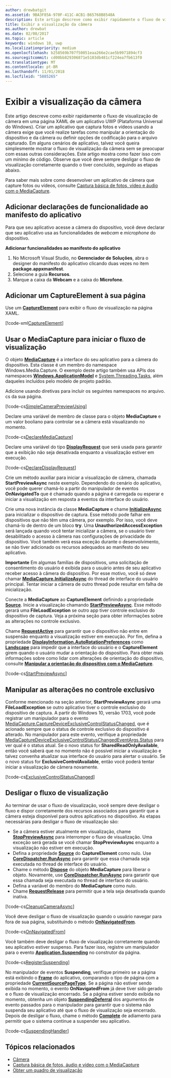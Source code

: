 ```yaml
---
author: drewbatgit
ms.assetid: 9BA3F85A-970F-411C-ACB1-B65768B8548A
description: Este artigo descreve como exibir rapidamente o fluxo de visualização de câmera em uma página XAML de um aplicativo UWP (Plataforma Universal do Windows).
title: Exibir a visualização da câmera
ms.author: drewbat
ms.date: 02/08/2017
ms.topic: article
keywords: windows 10, uwp
ms.localizationpriority: medium
ms.openlocfilehash: b258569b707f50051eaa266e2cae5b9971894cf3
ms.sourcegitcommit: cd00bb829306871e5103db481cf224ea7fb613f0
ms.translationtype: MT
ms.contentlocale: pt-BR
ms.lasthandoff: 11/01/2018
ms.locfileid: "5885265"
---
```

# <a name="display-the-camera-preview"></a>Exibir a visualização da câmera


Este artigo descreve como exibir rapidamente o fluxo de visualização de câmera em uma página XAML de um aplicativo UWP (Plataforma Universal do Windows). Criar um aplicativo que captura fotos e vídeos usando a câmera exige que você realize tarefas como manipular a orientação do dispositivo e da câmera ou definir opções de codificação para o arquivo capturado. Em alguns cenários de aplicativo, talvez você queira simplesmente mostrar o fluxo de visualização da câmera sem se preocupar com essas outras considerações. Este artigo mostra como fazer isso com um mínimo de código. Observe que você deve sempre desligar o fluxo de visualização corretamente quando o tiver concluído, seguindo as etapas abaixo.

Para saber mais sobre como desenvolver um aplicativo de câmera que capture fotos ou vídeos, consulte [Captura básica de fotos, vídeo e áudio com o MediaCapture](basic-photo-video-and-audio-capture-with-MediaCapture.md).

## <a name="add-capability-declarations-to-the-app-manifest"></a>Adicionar declarações de funcionalidade ao manifesto do aplicativo

Para que seu aplicativo acesse a câmera do dispositivo, você deve declarar que seu aplicativo usa as funcionalidades de *webcam* e *microphone* do dispositivo. 

**Adicionar funcionalidades ao manifesto do aplicativo**

1.  No Microsoft Visual Studio, no **Gerenciador de Soluções**, abra o designer do manifesto do aplicativo clicando duas vezes no item **package.appxmanifest**.
2.  Selecione a guia **Recursos**.
3.  Marque a caixa da **Webcam** e a caixa do **Microfone**.

## <a name="add-a-captureelement-to-your-page"></a>Adicionar um CaptureElement à sua página

Use um [**CaptureElement**](https://msdn.microsoft.com/library/windows/apps/br209278) para exibir o fluxo de visualização na página XAML.

[!code-xml[CaptureElement](./code/SimpleCameraPreview_Win10/cs/MainPage.xaml#SnippetCaptureElement)]



## <a name="use-mediacapture-to-start-the-preview-stream"></a>Usar o MediaCapture para iniciar o fluxo de visualização

O objeto [**MediaCapture**](https://msdn.microsoft.com/library/windows/apps/br241124) é a interface do seu aplicativo para a câmera do dispositivo. Esta classe é um membro do namespace Windows.Media.Capture. O exemplo deste artigo também usa APIs dos namespaces [**Windows.ApplicationModel**](https://msdn.microsoft.com/library/windows/apps/br224691) e [System.Threading.Tasks](https://msdn.microsoft.com/library/windows/apps/xaml/system.threading.tasks.aspx), além daqueles incluídos pelo modelo de projeto padrão.

Adicione usando diretivas para incluir os seguintes namespaces no arquivo. cs da sua página.

[!code-cs[SimpleCameraPreviewUsing](./code/SimpleCameraPreview_Win10/cs/MainPage.xaml.cs#SnippetSimpleCameraPreviewUsing)]

Declare uma variável de membro de classe para o objeto **MediaCapture** e um valor booliano para controlar se a câmera está visualizando no momento. 

[!code-cs[DeclareMediaCapture](./code/SimpleCameraPreview_Win10/cs/MainPage.xaml.cs#SnippetDeclareMediaCapture)]

Declare uma variável do tipo [**DisplayRequest**](https://msdn.microsoft.com/library/windows/apps/Windows.System.Display.DisplayRequest) que será usada para garantir que a exibição não seja desativada enquanto a visualização estiver em execução.

[!code-cs[DeclareDisplayRequest](./code/SimpleCameraPreview_Win10/cs/MainPage.xaml.cs#SnippetDeclareDisplayRequest)]

Crie um método auxiliar para iniciar a visualização de câmera, chamada **StartPreviewAsync** neste exemplo. Dependendo do cenário do aplicativo, você pode querer chamá-lo a partir do manipulador de eventos **OnNavigatedTo** que é chamado quando a página é carregada ou esperar e iniciar a visualização em resposta a eventos da interface do usuário.

Crie uma nova instância da classe **MediaCapture** e chame [**InitializeAsync**](https://msdn.microsoft.com/library/windows/apps/br226598) para inicializar o dispositivo de captura. Esse método pode falhar em dispositivos que não têm uma câmera, por exemplo. Por isso, você deve chamá-lo de dentro de um bloco **try**. Uma **UnauthorizedAccessException** será lançada quando você tentar inicializar a câmera, se o usuário tiver desabilitado o acesso à câmera nas configurações de privacidade do dispositivo. Você também verá essa exceção durante o desenvolvimento, se não tiver adicionado os recursos adequados ao manifesto do seu aplicativo.

**Importante** Em algumas famílias de dispositivos, uma solicitação de consentimento do usuário é exibida para o usuário antes de seu aplicativo receber acesso à câmera do dispositivo. Por esse motivo, você só deve chamar [**MediaCapture.InitializeAsync**](https://msdn.microsoft.com/library/windows/apps/br226598) do thread de interface do usuário principal. Tentar iniciar a câmera de outro thread pode resultar em falha de inicialização.

Conecte a **MediaCapture** ao **CaptureElement** definindo a propriedade [**Source**](https://msdn.microsoft.com/library/windows/apps/br209280). Inicie a visualização chamando [**StartPreviewAsync**](https://msdn.microsoft.com/library/windows/apps/br226613). Esse método gerará uma **FileLoadException** se outro app tiver controle exclusivo do dispositivo de captura. Veja a próxima seção para obter informações sobre as alterações no controle exclusivo.

Chame [**RequestActive**](https://msdn.microsoft.com/library/windows/apps/Windows.System.Display.DisplayRequest.RequestActive) para garantir que o dispositivo não entre em suspensão enquanto a visualização estiver em execução. Por fim, defina a propriedade [**DisplayInformation.AutoRotationPreferences**](https://msdn.microsoft.com/library/windows/apps/Windows.Graphics.Display.DisplayInformation.AutoRotationPreferences) como [**Landscape**](https://msdn.microsoft.com/library/windows/apps/Windows.Graphics.Display.DisplayOrientations) para impedir que a interface do usuário e o **CaptureElement** girem quando o usuário mudar a orientação do dispositivo. Para obter mais informações sobre como lidar com alterações de orientação do dispositivo, consulte [**Manipular a orientação do dispositivo com o MediaCapture**](handle-device-orientation-with-mediacapture.md).  

[!code-cs[StartPreviewAsync](./code/SimpleCameraPreview_Win10/cs/MainPage.xaml.cs#SnippetStartPreviewAsync)]

## <a name="handle-changes-in-exclusive-control"></a>Manipular as alterações no controle exclusivo
Conforme mencionado na seção anterior, **StartPreviewAsync** gerará uma **FileLoadException** se outro aplicativo tiver o controle exclusivo do dispositivo de captura. A partir do Windows 10, versão 1703, você pode registrar um manipulador para o evento [MediaCapture.CaptureDeviceExclusiveControlStatusChanged](https://docs.microsoft.com/uwp/api/Windows.Media.Capture.MediaCapture.CaptureDeviceExclusiveControlStatusChanged), que é acionado sempre que o status de controle exclusivo do dispositivo é alterado. No manipulador para este evento, verifique a propriedade [MediaCaptureDeviceExclusiveControlStatusChangedEventArgs.Status](https://docs.microsoft.com/uwp/api/windows.media.capture.mediacapturedeviceexclusivecontrolstatuschangedeventargs.Status) para ver qual é o status atual. Se o novo status for **SharedReadOnlyAvailable**, então você saberá que no momento não é possível iniciar a visualização e talvez convenha atualizar sua interface do usuário para alertar o usuário. Se o novo status for **ExclusiveControlAvailable**, então você poderá tentar iniciar a visualização de câmera novamente.

[!code-cs[ExclusiveControlStatusChanged](./code/SimpleCameraPreview_Win10/cs/MainPage.xaml.cs#SnippetExclusiveControlStatusChanged)]

## <a name="shut-down-the-preview-stream"></a>Desligar o fluxo de visualização

Ao terminar de usar o fluxo de visualização, você sempre deve desligar o fluxo e dispor corretamente dos recursos associados para garantir que a câmera esteja disponível para outros aplicativos no dispositivo. As etapas necessárias para desligar o fluxo de visualização são:

-   Se a câmera estiver atualmente em visualização, chame [**StopPreviewAsync**](https://msdn.microsoft.com/library/windows/apps/br226622) para interromper o fluxo de visualização. Uma exceção será gerada se você chamar **StopPreviewAsync** enquanto a visualização não estiver em execução.
-   Defina a propriedade [**Source**](https://msdn.microsoft.com/library/windows/apps/br209280) do **CaptureElement** como nulo. Use [**CoreDispatcher.RunAsync**](https://msdn.microsoft.com/library/windows/apps/windows.ui.core.coredispatcher.runasync.aspx) para garantir que essa chamada seja executada no thread de interface do usuário.
-   Chame o método [**Dispose**](https://msdn.microsoft.com/library/windows/apps/dn278858) do objeto **MediaCapture** para liberar o objeto. Novamente, use [**CoreDispatcher.RunAsync**](https://msdn.microsoft.com/library/windows/apps/windows.ui.core.coredispatcher.runasync.aspx) para garantir que essa chamada seja executada no thread de interface do usuário.
-   Defina a variável do membro do **MediaCapture** como nulo.
-   Chame [**RequestRelease**](https://msdn.microsoft.com/library/windows/apps/Windows.System.Display.DisplayRequest.RequestRelease) para permitir que a tela seja desativada quando inativa.

[!code-cs[CleanupCameraAsync](./code/SimpleCameraPreview_Win10/cs/MainPage.xaml.cs#SnippetCleanupCameraAsync)]

Você deve desligar o fluxo de visualização quando o usuário navegar para fora de sua página, substituindo o método [**OnNavigatedFrom**](https://msdn.microsoft.com/library/windows/apps/br227507).

[!code-cs[OnNavigatedFrom](./code/SimpleCameraPreview_Win10/cs/MainPage.xaml.cs#SnippetOnNavigatedFrom)]

Você também deve desligar o fluxo de visualização corretamente quando seu aplicativo estiver suspenso. Para fazer isso, registre um manipulador para o evento [**Application.Suspending**](https://msdn.microsoft.com/library/windows/apps/br205860) no construtor da página.

[!code-cs[RegisterSuspending](./code/SimpleCameraPreview_Win10/cs/MainPage.xaml.cs#SnippetRegisterSuspending)]

No manipulador de eventos **Suspending**, verifique primeiro se a página está exibindo o [**Frame**](https://msdn.microsoft.com/library/windows/apps/br242682) do aplicativo, comparando o tipo de página com a propriedade [**CurrentSourcePageType**](https://msdn.microsoft.com/library/windows/apps/hh702390). Se a página não estiver sendo exibida no momento, o evento **OnNavigatedFrom** já deve tiver sido gerado e o fluxo de visualização encerrado. Se a página estiver sendo exibida no momento, obtenha um objeto [**SuspendingDeferral**](https://msdn.microsoft.com/library/windows/apps/br224684) dos argumentos de evento passados para o manipulador para garantir que o sistema não suspenda seu aplicativo até que o fluxo de visualização seja encerrado. Depois de desligar o fluxo, chame o método [**Complete**](https://msdn.microsoft.com/library/windows/apps/br224685) de adiamento para permitir que o sistema continue a suspender seu aplicativo.

[!code-cs[SuspendingHandler](./code/SimpleCameraPreview_Win10/cs/MainPage.xaml.cs#SnippetSuspendingHandler)]


## <a name="related-topics"></a>Tópicos relacionados

* [Câmera](camera.md)
* [Captura básica de fotos, áudio e vídeo com o MediaCapture](basic-photo-video-and-audio-capture-with-MediaCapture.md)
* [Obter um quadro de visualização](get-a-preview-frame.md)
